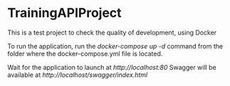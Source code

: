 # TrainingAPIProject

This is a test project to check the quality of development, using Docker

To run the application, run the *docker-compose up -d* command from the folder where the docker-compose.yml file is located.

Wait for the application to launch at *http://localhost:80*
Swagger will be available at *http://localhost/swagger/index.html*